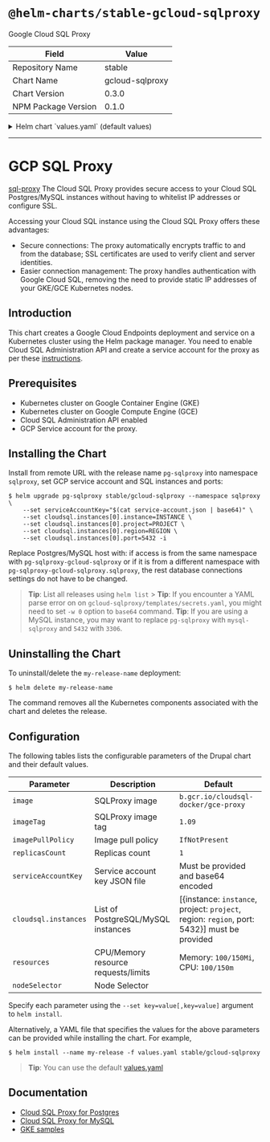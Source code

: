 # `@helm-charts/stable-gcloud-sqlproxy`

Google Cloud SQL Proxy

| Field               | Value           |
| ------------------- | --------------- |
| Repository Name     | stable          |
| Chart Name          | gcloud-sqlproxy |
| Chart Version       | 0.3.0           |
| NPM Package Version | 0.1.0           |

<details>

<summary>Helm chart `values.yaml` (default values)</summary>

```yaml
## Google Cloud SQL Proxy image
## ref: https://cloud.google.com/sql/docs/mysql/sql-proxy
## ref: https://cloud.google.com/sql/docs/postgres/sql-proxy
image: b.gcr.io/cloudsql-docker/gce-proxy
imageTag: '1.11'

## Specify a imagePullPolicy
## 'Always' if imageTag is 'latest', else set to 'IfNotPresent'
## ref: http://kubernetes.io/docs/user-guide/images/#pre-pulling-images
##
imagePullPolicy: IfNotPresent

## Replicas Set count
replicasCount: 1

## Set the GCP service account key JSON file.
## Service account has access be set to Cloud SQL instances
## the key must be encoded with base64
## e.g. `cat service-account.json | base64`
##
serviceAccountKey: ''

## SQL connection settings
##
cloudsql:
  ## PostgreSQL/MySQL instances:
  ## update with your GCP project, the region of your Cloud SQL instance
  ## and the name of your Cloud SQL instance
  ## PostgreSQL port 5432 or MySQL port 3306, or other port you set for your SQL instance.
  ## Use different ports for different instances.
  instances:
    - instance: 'instance'
      project: 'project'
      region: 'region'
      port: 5432

## Configure resource requests and limits
## ref: http://kubernetes.io/docs/user-guide/compute-resources/
##
resources:
  requests:
    cpu: 100m
    memory: 100Mi
  limits:
    memory: 150Mi
    cpu: 150m

## Node selector
nodeSelector: {}
```

</details>

---

# GCP SQL Proxy

[sql-proxy](https://cloud.google.com/sql/docs/postgres/sql-proxy) The Cloud SQL Proxy provides secure access to your Cloud SQL Postgres/MySQL instances without having to whitelist IP addresses or configure SSL.

Accessing your Cloud SQL instance using the Cloud SQL Proxy offers these advantages:

- Secure connections: The proxy automatically encrypts traffic to and from the database; SSL certificates are used to verify client and server identities.
- Easier connection management: The proxy handles authentication with Google Cloud SQL, removing the need to provide static IP addresses of your GKE/GCE Kubernetes nodes.

## Introduction

This chart creates a Google Cloud Endpoints deployment and service on a Kubernetes cluster using the Helm package manager.
You need to enable Cloud SQL Administration API and create a service account for the proxy as per these [instructions](https://cloud.google.com/sql/docs/postgres/connect-container-engine).

## Prerequisites

- Kubernetes cluster on Google Container Engine (GKE)
- Kubernetes cluster on Google Compute Engine (GCE)
- Cloud SQL Administration API enabled
- GCP Service account for the proxy.

## Installing the Chart

Install from remote URL with the release name `pg-sqlproxy` into namespace `sqlproxy`, set GCP service account and SQL instances and ports:

```console
$ helm upgrade pg-sqlproxy stable/gcloud-sqlproxy --namespace sqlproxy \
    --set serviceAccountKey="$(cat service-account.json | base64)" \
    --set cloudsql.instances[0].instance=INSTANCE \
    --set cloudsql.instances[0].project=PROJECT \
    --set cloudsql.instances[0].region=REGION \
    --set cloudsql.instances[0].port=5432 -i
```

Replace Postgres/MySQL host with: if access is from the same namespace with `pg-sqlproxy-gcloud-sqlproxy` or if it is from a different namespace with `pg-sqlproxy-gcloud-sqlproxy.sqlproxy`, the rest database connections settings do not have to be changed.

> **Tip**: List all releases using `helm list` > **Tip**: If you encounter a YAML parse error on on `gcloud-sqlproxy/templates/secrets.yaml`, you might need to set `-w 0` option to `base64` command.
> **Tip**: If you are using a MySQL instance, you may want to replace `pg-sqlproxy` with `mysql-sqlproxy` and `5432` with `3306`.

## Uninstalling the Chart

To uninstall/delete the `my-release-name` deployment:

```console
$ helm delete my-release-name
```

The command removes all the Kubernetes components associated with the chart and deletes the release.

## Configuration

The following tables lists the configurable parameters of the Drupal chart and their default values.

| Parameter            | Description                         | Default                                                                                     |
| -------------------- | ----------------------------------- | ------------------------------------------------------------------------------------------- |
| `image`              | SQLProxy image                      | `b.gcr.io/cloudsql-docker/gce-proxy`                                                        |
| `imageTag`           | SQLProxy image tag                  | `1.09`                                                                                      |
| `imagePullPolicy`    | Image pull policy                   | `IfNotPresent`                                                                              |
| `replicasCount`      | Replicas count                      | `1`                                                                                         |
| `serviceAccountKey`  | Service account key JSON file       | Must be provided and base64 encoded                                                         |
| `cloudsql.instances` | List of PostgreSQL/MySQL instances  | [{instance: `instance`, project: `project`, region: `region`, port: 5432}] must be provided |
| `resources`          | CPU/Memory resource requests/limits | Memory: `100/150Mi`, CPU: `100/150m`                                                        |
| `nodeSelector`       | Node Selector                       |                                                                                             |

Specify each parameter using the `--set key=value[,key=value]` argument to `helm install`.

Alternatively, a YAML file that specifies the values for the above parameters can be provided while installing the chart. For example,

```console
$ helm install --name my-release -f values.yaml stable/gcloud-sqlproxy
```

> **Tip**: You can use the default [values.yaml](values.yaml)

## Documentation

- [Cloud SQL Proxy for Postgres](https://cloud.google.com/sql/docs/postgres/sql-proxy)
- [Cloud SQL Proxy for MySQL](https://cloud.google.com/sql/docs/mysql/sql-proxy)
- [GKE samples](https://github.com/GoogleCloudPlatform/container-engine-samples/tree/master/cloudsql)
